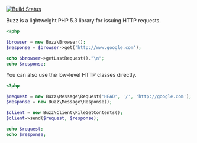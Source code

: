 [![Build Status](https://secure.travis-ci.org/kriswallsmith/Buzz.png?branch=master)](http://travis-ci.org/kriswallsmith/Buzz)

Buzz is a lightweight PHP 5.3 library for issuing HTTP requests.

```php
<?php

$browser = new Buzz\Browser();
$response = $browser->get('http://www.google.com');

echo $browser->getLastRequest()."\n";
echo $response;
```

You can also use the low-level HTTP classes directly.

```php
<?php

$request = new Buzz\Message\Request('HEAD', '/', 'http://google.com');
$response = new Buzz\Message\Response();

$client = new Buzz\Client\FileGetContents();
$client->send($request, $response);

echo $request;
echo $response;
```
